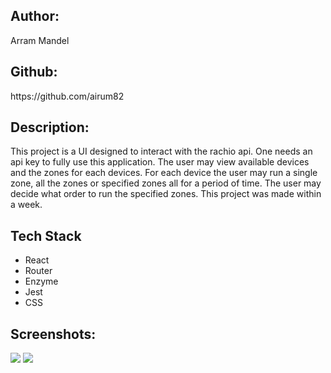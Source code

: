 <h2>Author:</h2> Arram Mandel

<h2>Github:</h2> https://github.com/airum82

<h2>Description:</h2>

This project is a UI designed to interact with the rachio api. One needs an api key to fully use this application. The user may view available devices and the zones for each devices. For each device the user may run a single zone, all the zones or specified zones all for a period of time. The user may decide what order to run the specified zones. This project was made within a week.

<h2>Tech Stack</h2>
<ul>
  <li>React</li>
  <li>Router</li>
  <li>Enzyme</li>
  <li>Jest</li>
  <li>CSS</li>
</ul>

<h2>Screenshots:</h2>
<img src="https://github.com/airum82/side-projects/blob/master/Screen%20Shot%202018-10-04%20at%206.33.30%20PM.png">
<img src="https://github.com/airum82/side-projects/blob/master/Screen%20Shot%202018-10-04%20at%206.35.32%20PM.png">
